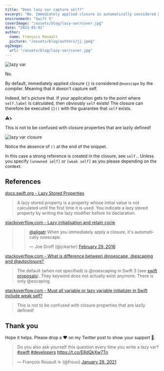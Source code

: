 ```yaml
---
title: "Does lazy var capture self?"
excerpt: "No. Immediately applied closure is automatically considered @noescape."
environment: "Swift 5"
coverImage: "/assets/blog/lazy-var/cover.jpg"
date: "2021-01-01"
author:
  name: François Rouault
  picture: "/assets/blog/authors/jj.jpeg"
ogImage:
  url: "/assets/blog/lazy-var/cover.jpg"
---
```


![lazy var](/assets/blog/lazy-var/cover.jpg)

No.

By default, immediately applied closure `{}` is considered `@noescape` by the compiler. Meaning that it doesn't capture self.

Indeed, let's picture that. If your application gets to the point where `self.label` is calculated, then obviously `self` exists! The closure can therefore be executed `{}()` with the guarantee that `self` exists.

**⚠️⤵**

This is not to be confused with closure properties that are lazily defined!

![lazy var closure](/assets/blog/lazy-var/lazy-var-closure.jpg)

Notice the absence of `()` at the end of the snippet.

In this case a strong reference is created in the closure, see `self.`. Unless you specify `[unowned self]` or `[weak self]` as you please depending on the context.

## References

[docs.swift.org - Lazy Stored Properties](https://docs.swift.org/swift-book/LanguageGuide/Properties.html#ID257)

> A lazy stored property is a property whose initial value is not calculated until the first time it is used. You indicate a lazy stored property by writing the lazy modifier before its declaration.

[stackoverflow.com - Lazy initialisation and retain cycle](https://stackoverflow.com/a/38144190/1679768)

> <blockquote data-theme="dark" class="twitter-tweet"><p lang="en" dir="ltr"><a href="https://twitter.com/aligatr?ref_src=twsrc%5Etfw">@aligatr</a> When you immediately apply a closure, it&#39;s automatically noescape.</p>&mdash; Joe Groff (@jckarter) <a href="https://twitter.com/jckarter/status/704100315587477504?ref_src=twsrc%5Etfw">February 29, 2016</a></blockquote>

[stackoverflow.com - What is difference between @noescape, @escaping and @autoclosure?](https://stackoverflow.com/a/39613221/1679768)

> The default (when not specified) is @noescaping in Swift 3 (see [swift proposals](https://github.com/apple/swift-evolution/blob/master/proposals/0103-make-noescape-default.md)). They keyword does not actually exist anymore. There is only @escaping.

[stackoverflow.com - Must all variable or lazy variable initializer in Swift include weak self?](https://stackoverflow.com/a/40794717/1679768)

> This is not to be confused with closure properties that are lazily defined!

## Thank you

Hope it helps. Please drop a ❤️ on my Twitter post to show your support 🙏.

<blockquote data-theme="dark" class="twitter-tweet"><p lang="en" dir="ltr">Do you also ask yourself this question every time you write a lazy var? <a href="https://twitter.com/hashtag/swift?src=hash&amp;ref_src=twsrc%5Etfw">#swift</a> <a href="https://twitter.com/hashtag/developers?src=hash&amp;ref_src=twsrc%5Etfw">#developers</a> <a href="https://t.co/E8dQkXw7Tn">https://t.co/E8dQkXw7Tn</a></p>&mdash; François Rouault ☕️ (@frouo) <a href="https://twitter.com/frouo/status/1354579946077827072?ref_src=twsrc%5Etfw">January 28, 2021</a></blockquote> <script async src="https://platform.twitter.com/widgets.js" charset="utf-8"></script>
